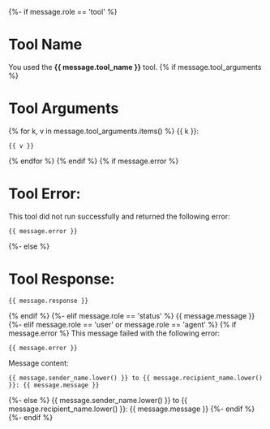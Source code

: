 {%- if message.role == 'tool' %}
# Tool Name
You used the **{{ message.tool_name }}** tool.
{% if message.tool_arguments %}
# Tool Arguments
{% for k, v in message.tool_arguments.items() %}
{{ k }}:
```
{{ v }}
```
{% endfor %}
{% endif %}
{% if message.error %}
# Tool Error:
This tool did not run successfully and returned the following error:
```
{{ message.error }}
```
{%- else %}
# Tool Response:
```
{{ message.response }}
```
{% endif %}
{%- elif message.role == 'status' %}
{{ message.message }}
{%- elif message.role == 'user' or message.role == 'agent' %}
{% if message.error %}
This message failed with the following error:
```
{{ message.error }}
```
Message content:
```
{{ message.sender_name.lower() }} to {{ message.recipient_name.lower() }}: {{ message.message }}
```
{%- else %}
{{ message.sender_name.lower() }} to {{ message.recipient_name.lower() }}: {{ message.message }}
{%- endif %}
{%- endif %}